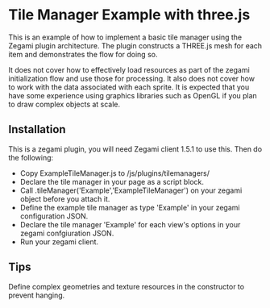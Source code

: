 # Tile Manager Example with three.js

This is an example of how to implement a basic tile manager using the Zegami plugin architecture. The plugin constructs a THREE.js mesh for each item and demonstrates the flow for doing so.

It does not cover how to effectively load resources as part of the zegami initialization flow and use those for processing. It also does not cover how to work with the data associated with each sprite. It is expected that you have some experience using graphics libraries such as OpenGL if you plan to draw complex objects at scale.

## Installation

This is a zegami plugin, you will need Zegami client 1.5.1 to use this. Then do the following:

* Copy ExampleTileManager.js to /js/plugins/tilemanagers/
* Declare the tile manager in your page as a script block.
* Call .tileManager('Example','ExampleTileManager') on your zegami object before you attach it.
* Define the example tile manager as type 'Example' in your zegami configuration JSON.
* Declare the tile manager 'Example' for each view's options in your zegami confgiuration JSON.
* Run your zegami client.

## Tips

Define complex geometries and texture resources in the constructor to prevent hanging.